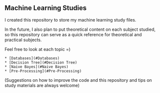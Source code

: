 ## Machine Learning Studies

I created this repository to store my machine learning study files.

In the future, I also plan to put theoretical content on each subject studied, so this repository can serve as a quick reference for theoretical and practical subjects.

Feel free to look at each topic =)

    * [Databases](#Databases)
    * [Decision Tree](#Decision Tree)
    * [Naive Bayes](#Naive Bayes)
    * [Pre-Processing](#Pre-Processing)

(Suggestions on how to improve the code and this repository and tips on study materials are always welcome)